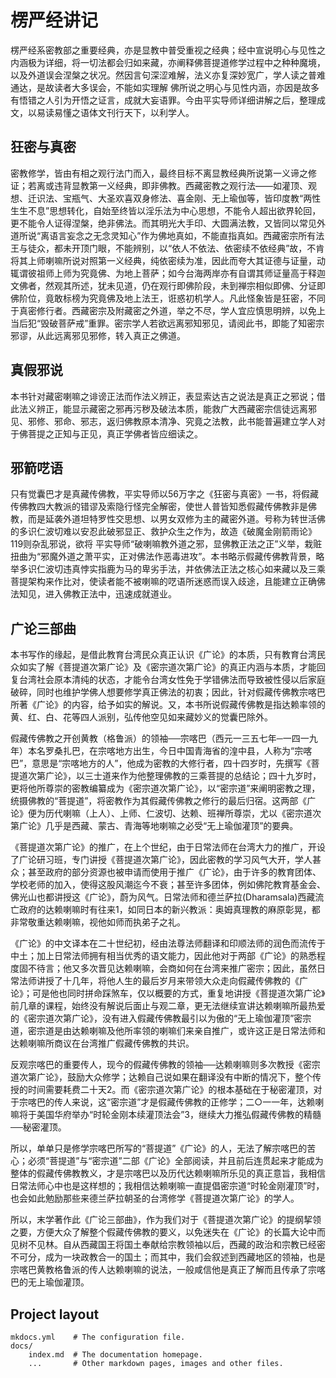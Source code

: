 # 楞严经讲记

楞严经系密教部之重要经典，亦是显教中普受重视之经典；经中宣说明心与见性之内涵极为详细，将一切法都会归如来藏，亦阐释佛菩提道修学过程中之种种魔境，以及外道误会涅槃之状况。然因言句深涩难解，法义亦复深妙宽广，学人读之普难通达，是故读者大多误会，不能如实理解 佛所说之明心与见性内涵，亦因是故多有悟错之人引为开悟之证言，成就大妄语罪。今由平实导师详细讲解之后，整理成文，以易读易懂之语体文刊行天下，以利学人。

## 狂密与真密

密教修学，皆由有相之观行法门而入，最终目标不离显教经典所说第一义谛之修证；若离或违背显教第一义经典，即非佛教。西藏密教之观行法——如灌顶、观想、迁识法、宝瓶气、大圣欢喜双身修法、喜金刚、无上瑜伽等，皆印度教“两性生生不息”思想转化，自始至终皆以淫乐法为中心思想，不能令人超出欲界轮回，更不能令人证得涅槃，绝非佛法。而其明光大手印、大圆满法教，又皆同以常见外道所说“离语言妄念之无念灵知心”作为佛地真如，不能直指真如。西藏密宗所有法王与徒众，都未开顶门眼，不能辨别，以“依人不依法、依密续不依经典”故，不肯将其上师喇嘛所说对照第一义经典，纯依密续为准，因此而夸大其证德与证量，动辄谓彼祖师上师为究竟佛、为地上菩萨；如今台海两岸亦有自谓其师证量高于释迦文佛者，然观其所述，犹未见道，仍在观行即佛阶段，未到禅宗相似即佛、分证即佛阶位，竟敢标榜为究竟佛及地上法王，诳惑初机学人。凡此怪象皆是狂密，不同于真密修行者。西藏密宗及附藏密之外道，举之不尽，学人宜应慎思明辨，以免上当后犯“毁破菩萨戒”重罪。密宗学人若欲远离邪知邪见，请阅此书，即能了知密宗邪谬，从此远离邪见邪修，转入真正之佛道。

## 真假邪说

本书针对藏密喇嘛之诽谤正法而作法义辨正，表显索达吉之说法是真正之邪说；借此法义辨正，能显示藏密之邪再污秽及破法本质，能救广大西藏密宗信徒远离邪见、邪修、邪命、邪志，返归佛教原本清净、究竟之法教，此书能普遍建立学人对于佛菩提之正知与正见，真正学佛者皆应细读之。

## 邪箭呓语

只有觉囊巴才是真藏传佛教，平实导师以56万字之《狂密与真密》一书，将假藏传佛教四大教派的错谬及索隐行怪完全解密，使世人普皆知悉假藏传佛教非是佛教，而是延袭外道坦特罗性交思想、以男女双修为主的藏密外道。号称为转世活佛的多识仁波切难以安忍此破邪显正、救护众生之作为，故造《破魔金刚箭雨论》119则杂乱邪说，欲将 平实导师“破喇嘛教外道之邪，显佛教正法之正”义举，栽赃扭曲为“邪魔外道之萧平实，正对佛法作恶毒进攻”。本书略示假藏传佛教背景，略举多识仁波切违真悖实指鹿为马的卑劣手法，并依佛法正法之核心如来藏以及三乘菩提架构来作比对，使读者能不被喇嘛的呓语所迷惑而误入歧途，且能建立正确佛法知见，进入佛教正法中，迅速成就道业。

## 广论三部曲

本书写作的缘起，是借此教育台湾民众真正认识《广论》的本质，只有教育台湾民众如实了解《菩提道次第广论》及《密宗道次第广论》的真正内涵与本质，才能回复台湾社会原本清纯的状态，才能令台湾女性免于学错佛法而导致被性侵以后家庭破碎，同时也维护学佛人想要修学真正佛法的初衷；因此，针对假藏传佛教宗喀巴所著《广论》的内容，给予如实的解说。又，本书所说假藏传佛教是指达赖率领的黄、红、白、花等四人派别，弘传他空见如来藏妙义的觉囊巴除外。

假藏传佛教之开创黄教（格鲁派）的领袖──宗喀巴（西元一三五七年─一四一九年）本名罗桑扎巴，在宗喀地方出生，今日中国青海省的湟中县，人称为“宗喀巴”，意思是“宗喀地方的人”，他成为密教的大修行者，四十四岁时，先撰写《菩提道次第广论》，以三士道来作为他整理佛教的三乘菩提的总结论；四十九岁时，更将他所尊崇的密教编纂成为《密宗道次第广论》，以“密宗道”来阐明密教之理，统摄佛教的“菩提道”，将密教作为其假藏传佛教之修行的最后归宿。这两部《广论》便为历代喇嘛（上人）、上师、仁波切、达赖、班禅所尊崇，尤以《密宗道次第广论》几乎是西藏、蒙古、青海等地喇嘛之必受“无上瑜伽灌顶”的要典。

《菩提道次第广论》的推广，在上个世纪，由于日常法师在台湾大力的推广，开设了广论研习班，专门讲授《菩提道次第广论》，因此密教的学习风气大开，学人甚众；甚至政府的部分资源也被申请而使用于推广《广论》，由于许多的教育团体、学校老师的加入，使得这股风潮迄今不衰；甚至许多团体，例如佛陀教育基金会、佛光山也都讲授这《广论》，蔚为风气。日常法师和德兰萨拉(Dharamsala)西藏流亡政府的达赖喇嘛时有往来1，如同日本的新兴教派：奥姆真理教的麻原彰晃，都非常敬重达赖喇嘛，视他如师而执弟子之礼。

《广论》的中文译本在二十世纪初，经由法尊法师翻译和印顺法师的润色而流传于中土；加上日常法师拥有相当优秀的语文能力，因此他对于两部《广论》的熟悉程度固不待言；他又多次晋见达赖喇嘛，会商如何在台湾来推广密宗；因此，虽然日常法师讲授了十几年，将他人生的最后岁月来带领大众走向假藏传佛教的《广论》；可是他也同时拼命踩煞车，仅以概要的方式，重复地讲授《菩提道次第广论》前几章的课程，始终没有解说后面止与观二章，更无法继续宣讲达赖喇嘛所最热爱的《密宗道次第广论》，没有进入假藏传佛教最引以为傲的“无上瑜伽灌顶”密宗道，密宗道是由达赖喇嘛及他所率领的喇嘛们来亲自推广，或许这正是日常法师和达赖喇嘛所商议在台湾推广假藏传佛教的共识。

反观宗喀巴的重要传人，现今的假藏传佛教的领袖──达赖喇嘛则多次教授《密宗道次第广论》，鼓励大众修学；达赖自己说如果在翻译没有中断的情况下，整个传授的时间需要耗费二十天2。而《密宗道次第广论》的根本基础在于秘密灌顶，对于宗喀巴的传人来说，这“密宗道”才是假藏传佛教的正修学；二○一一年，达赖喇嘛将于美国华府举办“时轮金刚本续灌顶法会”3，继续大力推弘假藏传佛教的精髓──秘密灌顶。

所以，单单只是修学宗喀巴所写的“菩提道”《广论》的人，无法了解宗喀巴的苦心；必须“菩提道”与“密宗道”二部《广论》全部阅读，并且前后连贯起来才能成为整体的假藏传佛教教义，才是宗喀巴以及历代达赖喇嘛所乐见的真正意旨，我相信日常法师心中也是这样想的；我相信达赖喇嘛一直提倡密宗道“时轮金刚灌顶”时，也会如此勉励那些来德兰萨拉朝圣的台湾修学《菩提道次第广论》的学人。

所以，末学著作此《广论三部曲》，作为我们对于《菩提道次第广论》的提纲挈领之要，方便大众了解整个假藏传佛教的要义，以免迷失在《广论》的长篇大论中而见树不见林。自从西藏国王将国土奉献给宗教领袖以后，西藏的政治和宗教已经密不可分，成为一块政教合一的国土；而其中，我们会叙述到西藏地区的领袖，也是宗喀巴黄教格鲁派的传人达赖喇嘛的说法，一般咸信他是真正了解而且传承了宗喀巴的无上瑜伽灌顶。

## Project layout

    mkdocs.yml    # The configuration file.
    docs/
        index.md  # The documentation homepage.
        ...       # Other markdown pages, images and other files.
